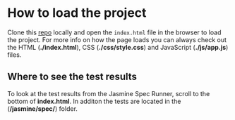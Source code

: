 # How to load the project

Clone this [repo](https://github.com/rahul2983/frontend-nanodegree-feedreader.git) locally and open the `index.html` file in the browser to load the project. For more info on how the page loads you can always check out the HTML (**./index.html**), CSS (**./css/style.css**) and JavaScript (**./js/app.js**) files.


## Where to see the test results

To look at the test results from the Jasmine Spec Runner, scroll to the bottom of **index.html**. In additon the tests are located in the (**/jasmine/spec/**) folder.

